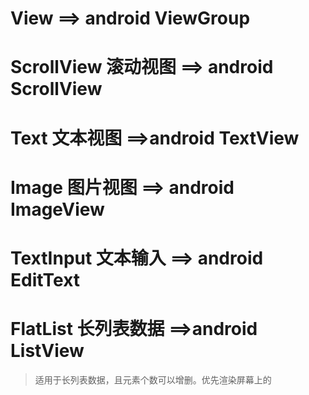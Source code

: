 # View ==> android ViewGroup

# ScrollView 滚动视图 ==> android ScrollView

# Text 文本视图  ==>android TextView

# Image 图片视图 ==> android ImageView

# TextInput 文本输入 ==> android EditText

# FlatList 长列表数据 ==>android ListView
>适用于长列表数据，且元素个数可以增删。优先渲染屏幕上的


